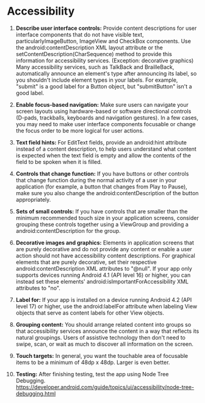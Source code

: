 # Accessibility

1. **Describe user interface controls:** Provide content descriptions for user interface components that do not have visible text, particularlyImageButton, ImageView and CheckBox components. Use the android:contentDescription XML layout attribute or the setContentDescription(CharSequence) method to provide this information for accessibility services. (Exception: decorative graphics) Many accessibility services, such as TalkBack and BrailleBack, automatically announce an element's type after announcing its label, so you shouldn't include element types in your labels. For example, "submit" is a good label for a Button object, but "submitButton" isn't a good label.

2. **Enable focus-based navigation:** Make sure users can navigate your screen layouts using hardware-based or software directional controls (D-pads, trackballs, keyboards and navigation gestures). In a few cases, you may need to make user interface components focusable or change the focus order to be more logical for user actions.

3. **Text field hints:** For EditText fields, provide an android:hint attribute instead of a content description, to help users understand what content is expected when the text field is empty and allow the contents of the field to be spoken when it is filled.

4. **Controls that change function:** If you have buttons or other controls that change function during the normal activity of a user in your application (for example, a button that changes from Play to Pause), make sure you also change the android:contentDescription of the button appropriately.

5. **Sets of small controls:** If you have controls that are smaller than the minimum recommended touch size in your application screens, consider grouping these controls together using a ViewGroup and providing a android:contentDescription for the group.

6. **Decorative images and graphics:** Elements in application screens that are purely decorative and do not provide any content or enable a user action should not have accessibility content descriptions. For graphical elements that are purely decorative, set their respective android:contentDescription XML attributes to "@null". If your app only supports devices running Android 4.1 (API level 16) or higher, you can instead set these elements' android:isImportantForAccessibility XML attributes to "no".

7. **Label for:** If your app is installed on a device running Android 4.2 (API level 17) or higher, use the android:labelFor attribute when labeling View objects that serve as content labels for other View objects.

8. **Grouping content:** You should arrange related content into groups so that accessibility services announce the content in a way that reflects its natural groupings. Users of assistive technology then don't need to swipe, scan, or wait as much to discover all information on the screen.

9. **Touch targets:** In general, you want the touchable area of focusable items to be a minimum of 48dp x 48dp. Larger is even better.

10. **Testing:** After finishing testing, test the app using Node Tree  Debugging. https://developer.android.com/guide/topics/ui/accessibility/node-tree-debugging.html

